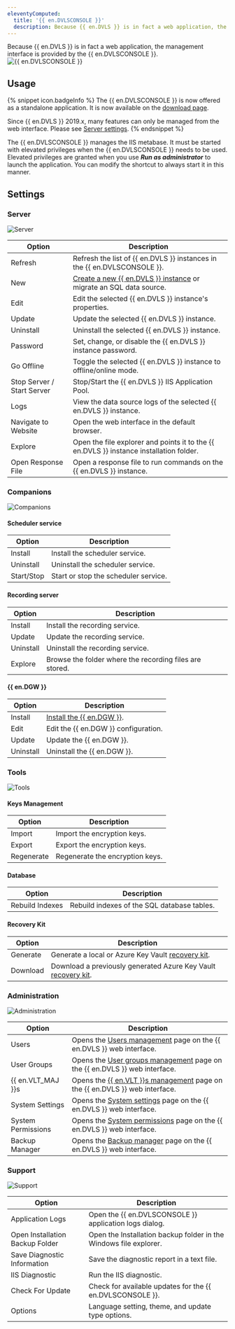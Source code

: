 ```yaml
---
eleventyComputed:
  title: '{{ en.DVLSCONSOLE }}'
  description: Because {{ en.DVLS }} is in fact a web application, the management interface is provided by the {{ en.DVLSCONSOLE }}.
---
```

Because {{ en.DVLS }} is in fact a web application, the management interface is provided by the {{ en.DVLSCONSOLE }}.  
![{{ en.DVLSCONSOLE }}](https://webdevolutions.azureedge.net/docs/en/server/ServerOp0043.png)

## Usage

{% snippet icon.badgeInfo %}
The {{ en.DVLSCONSOLE }} is now offered as a standalone application. It is now available on the [download page](https://server.devolutions.net/home/download).

Since {{ en.DVLS }} 2019.x, many features can only be managed from the web interface. Please see [Server settings](/server/web-interface/administration/configuration/server-settings/).
{% endsnippet %}

The {{ en.DVLSCONSOLE }} manages the IIS metabase. It must be started with elevated privileges when the {{ en.DVLSCONSOLE }} needs to be used. Elevated privileges are granted when you use ***Run as administrator*** to launch the application. You can modify the shortcut to always start it in this manner.  

## Settings

### Server

![Server](https://webdevolutions.azureedge.net/docs/en/server/ServerOp0044.png)

| Option                     | Description                                                                                                        |
|----------------------------|--------------------------------------------------------------------------------------------------------------------|
| Refresh                    | Refresh the list of {{ en.DVLS }} instances in the {{ en.DVLSCONSOLE }}.                                           |
| New                        | [Create a new {{ en.DVLS }} instance](/server/installation/create-server-instance/) or migrate an SQL data source. |
| Edit                       | Edit the selected {{ en.DVLS }} instance's properties.                                                             |
| Update                     | Update the selected {{ en.DVLS }} instance.                                                                        |
| Uninstall                  | Uninstall the selected {{ en.DVLS }} instance.                                                                     |
| Password                   | Set, change, or disable the {{ en.DVLS }} instance password.                                                       |
| Go Offline                 | Toggle the selected {{ en.DVLS }} instance to offline/online mode.                                                 |
| Stop Server / Start Server | Stop/Start the {{ en.DVLS }} IIS Application Pool.                                                                 |
| Logs                       | View the data source logs of the selected {{ en.DVLS }} instance.                                                  |
| Navigate to Website        | Open the web interface in the default browser.                                                                     |
| Explore                    | Open the file explorer and points it to the {{ en.DVLS }} instance installation folder.                            |
| Open Response File         | Open a response file to run commands on the {{ en.DVLS }} instance.                                                |

### Companions

![Companions](https://webdevolutions.azureedge.net/docs/en/server/ServerOp0045.png)

#### Scheduler service

| Option     | Description                          |
|------------|--------------------------------------|
| Install    | Install the scheduler service.       |
| Uninstall  | Uninstall the scheduler service.     |
| Start/Stop | Start or stop the scheduler service. |

#### Recording server

| Option    | Description                                             |
|-----------|---------------------------------------------------------|
| Install   | Install the recording service.                          |
| Update    | Update the recording service.                           |
| Uninstall | Uninstall the recording service.                        |
| Explore   | Browse the folder where the recording files are stored. |

#### {{ en.DGW }}

| Option    | Description                                                    |
|-----------|----------------------------------------------------------------|
| Install   | [Install the {{ en.DGW }}](/server/dgw/server-configuration/). |
| Edit      | Edit the {{ en.DGW }} configuration.                           |
| Update    | Update the {{ en.DGW }}.                                       |
| Uninstall | Uninstall the {{ en.DGW }}.                                    |

### Tools

![Tools](https://webdevolutions.azureedge.net/docs/en/server/ServerOp0046.png)

#### Keys Management

| Option     | Description                     |
|------------|---------------------------------|
| Import     | Import the encryption keys.     |
| Export     | Export the encryption keys.     |
| Regenerate | Regenerate the encryption keys. |


#### Database

| Option          | Description                                 |
|-----------------|---------------------------------------------|
| Rebuild Indexes | Rebuild indexes of the SQL database tables. |

#### Recovery Kit

| Option   | Description                                                                                       |
|----------|---------------------------------------------------------------------------------------------------|
| Generate | Generate a local or Azure Key Vault [recovery kit](/server/management/recovery-kit/).             |
| Download | Download a previously generated Azure Key Vault [recovery kit](/server/management/recovery-kit/). |

### Administration

![Administration](https://webdevolutions.azureedge.net/docs/en/server/ServerOp0047.png)

| Option             | Description                                                                                                                                        |
|--------------------|----------------------------------------------------------------------------------------------------------------------------------------------------|
| Users              | Opens the [Users management](/server/web-interface/administration/security-management/users/) page on the {{ en.DVLS }} web interface.             |
| User Groups        | Opens the [User groups management](/server/web-interface/administration/security-management/user-groups/) page on the {{ en.DVLS }} web interface. |
| {{ en.VLT_MAJ }}s      | Opens the [{{ en.VLT }}s management](/server/web-interface/administration/security-management/vaults/) page on the {{ en.DVLS }} web interface.    |
| System Settings    | Opens the [System settings](/server/web-interface/administration/configuration/system-settings/) page on the {{ en.DVLS }} web interface.          |
| System Permissions | Opens the [System permissions](/server/web-interface/administration/configuration/system-permissions/) page on the {{ en.DVLS }} web interface.    |
| Backup Manager     | Opens the [Backup manager](/server/web-interface/administration/backup/backup-manager/) page on the {{ en.DVLS }} web interface.                   |

### Support

![Support](https://webdevolutions.azureedge.net/docs/en/server/ServerOp0048.png)

| Option                          | Description                                                       |
|---------------------------------|-------------------------------------------------------------------|
| Application Logs                | Open the {{ en.DVLSCONSOLE }} application logs dialog.            |
| Open Installation Backup Folder | Open the Installation backup folder in the Windows file explorer. |
| Save Diagnostic Information     | Save the diagnostic report in a text file.                        |
| IIS Diagnostic                  | Run the IIS diagnostic.                                           |
| Check For Update                | Check for available updates for the {{ en.DVLSCONSOLE }}.         |
| Options                         | Language setting, theme, and update type options.                 |

